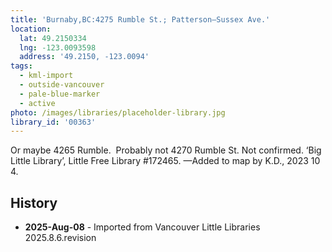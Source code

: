 ```yaml
---
title: 'Burnaby,BC:4275 Rumble St.; Patterson—Sussex Ave.'
location:
  lat: 49.2150334
  lng: -123.0093598
  address: '49.2150, -123.0094'
tags:
  - kml-import
  - outside-vancouver
  - pale-blue-marker
  - active
photo: /images/libraries/placeholder-library.jpg
library_id: '00363'
---
```

Or maybe 4265 Rumble.  
Probably not 4270 Rumble St.
Not confirmed.
‘Big Little Library’, Little Free Library #172465.
—Added to map by K.D., 2023 10 4.  

## History
- **2025-Aug-08** - Imported from Vancouver Little Libraries 2025.8.6.revision
